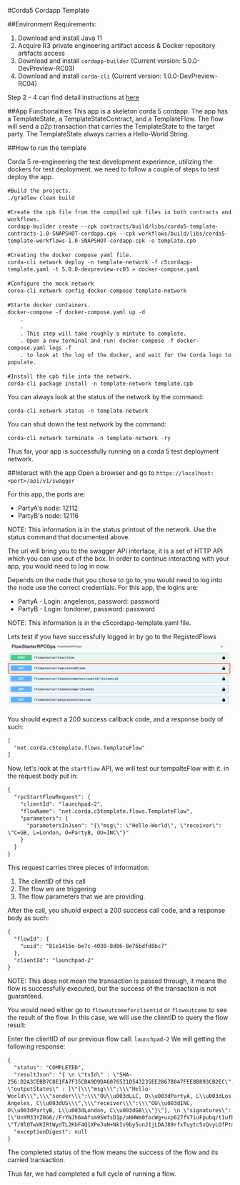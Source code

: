 #Corda5 Cordapp Template 

##Environment Requirements: 
1. Download and install Java 11
2. Acquire R3 private engineering artifact access & Docker repository artifacts access 
3. Download and install `cordapp-builder` (Current version: 5.0.0-DevPreview-RC03)
4. Download and install `corda-cli` (Current version: 1.0.0-DevPreview-RC04)

Step 2 - 4 can find detail instructions at [here](https://engineering.r3.com/product-areas/corda-platform/blt/docs/setting-up-local-corda5-dev-network/setting-up-corda5-network/)

##App Functionalities 
This app is a skeleton corda 5 cordapp. The app has a TemplateState, a TemplateStateContract, and a TemplateFlow. The flow will send a p2p transaction that carries the TemplateState to the target party. The TemplateState always carries a Hello-World String. 

##How to run the template

Corda 5 re-engineering the test development experience, utilizing the dockers for test deployment. we need to follow a couple of steps to test deploy the app. 
```
#Build the projects.
./gradlew clean build

#Create the cpb file from the compiled cpk files in both contracts and workflows.
cordapp-builder create --cpk contracts/build/libs/corda5-template-contracts-1.0-SNAPSHOT-cordapp.cpk --cpk workflows/build/libs/corda5-template-workflows-1.0-SNAPSHOT-cordapp.cpk -o template.cpb

#Creating the docker compose yaml file.
corda-cli network deploy -n template-network -f c5cordapp-template.yaml -t 5.0.0-devpreview-rc03 > docker-compose.yaml

#Configure the mock network
coroa-cli network config docker-compose template-network

#Starte docker containers.
docker-compose -f docker-compose.yaml up -d
    .
    .
    . This step will take roughly a mintute to complete.
    . Open a new terminal and run: docker-compose -f docker-compose.yaml logs -f 
    . to look at the log of the docker, and wait for the Corda logo to populate. 
    
#Install the cpb file into the network.
corda-cli package install -n template-network template.cpb
```
You can always look at the status of the network by the command: 
```
corda-cli network status -n template-network
```
You can shut down the test network by the command: 
```
corda-cli network terminate -n template-network -ry
```
Thus far, your app is successfully running on a corda 5 test deployment network. 

##Interact with the app 
Open a browser and go to `https://localhost:<port>/api/v1/swagger`

For this app, the ports are: 
* PartyA's node: 12112
* PartyB's node: 12116

NOTE: This information is in the status printout of the network. Use the status command that documented above. 

The url will bring you to the swagger API interface, it is a set of HTTP API which you can use out of the box. In order to continue interacting with your app, you would need to log in now. 

Depends on the node that you chose to go to, you would need to log into the node use the correct credentials. 
For this app, the logins are: 
* PartyA - Login: angelenos, password: password
* PartyB - Login: londoner, password: password

NOTE: This information is in the c5cordapp-template.yaml file. 

Lets test if you have successfully logged in by go to the RegistedFlows 
![img.png](registeredflows.png)

You should expect a 200 success callback code, and a response body of such: 
```
[
  "net.corda.c5template.flows.TemplateFlow"
]
```

Now, let's look at the `startflow` API, we will test our tempalteFlow with it. 
in the request body put in: 
```
{
  "rpcStartFlowRequest": {
    "clientId": "launchpad-2", 
    "flowName": "net.corda.c5template.flows.TemplateFlow", 
    "parameters": { 
      "parametersInJson": "{\"msg\": \"Hello-World\", \"receiver\": \"C=GB, L=London, O=PartyB, OU=INC\"}" 
    } 
  } 
}
```
This request carries three pieces of information: 
1. The clientID of this call 
2. The flow we are triggering 
3. The flow parameters that we are providing. 

After the call, you shuold expect a 200 success call code, and a response body as such: 
```
{
  "flowId": {
    "uuid": "81e1415e-be7c-4038-8d06-8e76bdfd8bc7"
  },
  "clientId": "launchpad-2"
}
```
NOTE: This does not mean the transaction is passed through, it means the flow is successfully executed, but the success of the transaction is not guaranteed. 

You would need either go to `flowoutcomeforclientid` or `flowoutcome` to see the result of the flow. In this case, we will use the clientID to query the flow result: 

Enter the clientID of our previous flow call: `launchpad-2`
We will getting the following response: 
```
{
  "status": "COMPLETED",
  "resultJson": "{ \n \"txId\" : \"SHA-256:D2A3CEBB7C8E1FA7F35CBA9D9DA6076521D543235EE2867B047FEE8B893CB2EC\",\n \"outputStates\" : [\"{\\\"msg\\\":\\\"Hello-World\\\",\\\"sender\\\":\\\"OU\\u003dLLC, O\\u003dPartyA, L\\u003dLos Angeles, C\\u003dUS\\\",\\\"receiver\\\":\\\"OU\\u003dINC, O\\u003dPartyB, L\\u003dLondon, C\\u003dGB\\\"}\"], \n \"signatures\": [\"UnYM33YZ0G6//FrYNJh6mAfsm9SWfsD1p/aNHWm0focWg+uxp627fV7iuFpubq/t1ufb8yNo0/Awlcs9/b+tBg==\", \"T/0lOTwVKIRtWydTL2KbF4Q1XPeJaN+NkIv9by5unJ1jLDAJ89rfxTuytc5xQvyLQfPtnHIrtK42jzpFO8osAA==\"]\n}",
  "exceptionDigest": null
}
```
The completed status of the flow means the success of the flow and its carried transaction. 

Thus far, we had completed a full cycle of running a flow. 
